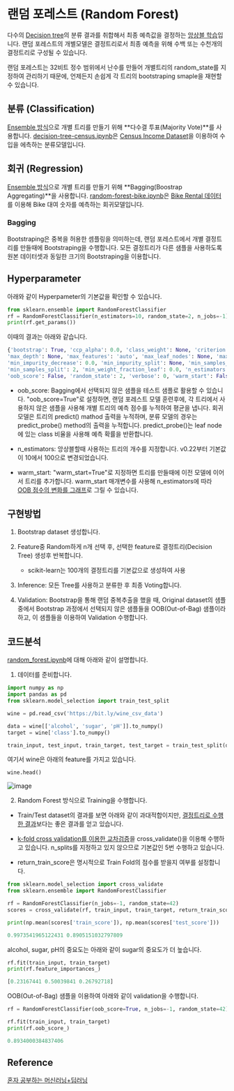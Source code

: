 # 랜덤 포레스트 (Random Forest)

다수의 [Decision tree](https://github.com/kyopark2014/ML-Algorithms/blob/main/decision-tree.md)의 분류 결과를 취합해서 최종 예측값을 결정하는 [앙상블 학습](https://github.com/kyopark2014/ML-Algorithms/blob/main/ensemble.md)입니다. 랜덤 포레스트의 개별모델은 결정트리로서 최종 예측을 위해 수백 또는 수천개의 결정트리로 구성될 수 있습니다. 

랜덤 포레스트는 32비트 정수 범위에서 난수를 만들어 개별트리의 random_state를 지정하여 관리하기 때문에, 언제든지 손쉽게 각 트리의 bootstraping smaple을 재현할 수 있습니다. 

## 분류 (Classification)

[Ensemble 방식](https://github.com/kyopark2014/ML-Algorithms/blob/main/ensemble.md)으로 개별 트리를 만들기 위해 **다수결 투표(Majority Vote)**를 사용합니다. [decision-tree-census.ipynb](https://github.com/kyopark2014/ML-Algorithms/blob/main/xgboost/src/decision-tree-census.ipynb)은 [Census Income Dataset](https://archive.ics.uci.edu/ml/datasets/Adult)을 이용하여 수입을 에측하는 분류모델입니다. 



## 회귀 (Regression)

[Ensemble 방식](https://github.com/kyopark2014/ML-Algorithms/blob/main/ensemble.md)으로 개별 트리를 만들기 위해 **Bagging(Boostrap Aggregating)**을 사용합니다. [random-forest-bike.ipynb](https://github.com/kyopark2014/ML-Algorithms/blob/main/xgboost/src/random-forest-bike.ipynb)은 [Bike Rental 데이터](https://archive.ics.uci.edu/ml/datasets/bike+sharing+dataset)를 이용해 Bike 대여 숫자를 예측하는 회귀모델입니다. 



### Bagging

Bootstraping은 중복을 허용한 셈플링을 의미하는데, 랜덤 포레스트에서 개별 결정트리를 만들때에 Bootstraping을 수행합니다. 모든 결정트리가 다른 샘플을 사용하도록 원본 데이터셋과 동일한 크기의 Bootstraping을 이용합니다. 

## Hyperparameter

아래와 같이 Hyperpameter의 기본값을 확인할 수 있습니다. 

```python
from sklearn.ensemble import RandomForestClassifier
rf = RandomForestClassifier(n_estimators=10, random_state=2, n_jobs=-1)
print(rf.get_params())
```
이때의 결과는 아래와 같습니다. 

```python
{'bootstrap': True, 'ccp_alpha': 0.0, 'class_weight': None, 'criterion': 'gini', 
'max_depth': None, 'max_features': 'auto', 'max_leaf_nodes': None, 'max_samples': None, 
'min_impurity_decrease': 0.0, 'min_impurity_split': None, 'min_samples_leaf': 1, 
'min_samples_split': 2, 'min_weight_fraction_leaf': 0.0, 'n_estimators': 10, 'n_jobs': -1, 
'oob_score': False, 'random_state': 2, 'verbose': 0, 'warm_start': False}
```

- oob_score: Bagging에서 선택되지 않은 샘플을 테스트 샘플로 활용할 수 있습니다. "oob_score=True"로 설정하면, 랜덤 포레스트 모델 훈련후에, 각 트리에서 사용하지 않은 샘플을 사용해 개별 트리의 예측 점수를 누적하여 평균을 냅니다. 회귀 모델은 트리의 predict() mathod 출력을 누적하며, 분류 모델의 경우는 predict_probe() method의 출력을 누적합니다. predict_probe()는 leaf node에 있는 class 비율을 사용해 예측 확률을 반환합니다. 

- n_estimators: 앙상블할때 사용하는 트리의 개수를 지정합니다. v0.22부터 기본값이 10에서 100으로 변경되었습니다. 
- warm_start: "warm_start=True"로 지정하면 트리를 만들때에 이전 모델에 이어서 트리를 추가합니다. warm_start 매개변수를 사용해 n_estimators에 따라 [OOB 점수의 변화를 그래프](https://github.com/kyopark2014/ML-Algorithms/blob/main/xgboost/src/random-forest-census.ipynb)로 그릴 수 있습니다. 



## 구현방법

1) Bootstrap dataset 생성합니다.

2) Feature중 Random하게 n개 선택 후, 선택한 feature로 결정트리(Decision Tree) 생성후 반복합니다.

   - scikit-learn는 100개의 결정트리를 기본값으로 생성하여 사용 

3) Inference: 모든 Tree를 사용하고 분류한 후 최종 Voting합니다.

4) Validation: Bootstrap을 통해 랜덤 중복추출을 했을 때, Original dataset의 샘플 중에서 Bootstrap 과정에서 선택되지 않은 샘플들을 OOB(Out-of-Bag) 샘플이라 하고, 이 샘플들을 이용하여 Validation 수행합니다.

## 코드분석

[random_forest.ipynb](https://github.com/kyopark2014/ML-Algorithms/blob/main/src/random_forest.ipynb)에 대해 아래와 같이 설명합니다. 

1) 데이터를 준비합니다.


```python
import numpy as np
import pandas as pd
from sklearn.model_selection import train_test_split

wine = pd.read_csv('https://bit.ly/wine_csv_data')

data = wine[['alcohol', 'sugar', 'pH']].to_numpy()
target = wine['class'].to_numpy()

train_input, test_input, train_target, test_target = train_test_split(data, target, test_size=0.2, random_state=42)
```

여기서 wine은 아래의 feature를 가지고 있습니다.

```python
wine.head()
```

![image](https://user-images.githubusercontent.com/52392004/186914946-170ca7d9-930e-4994-8135-0114537fc98f.png)


2) Random Forest 방식으로 Training을 수행합니다. 

- Train/Test dataset의 결과를 보면 아래와 같이 과대적합이지만, [결정트리로 수행한 결과](https://github.com/kyopark2014/ML-Algorithms/blob/main/decision-tree.md)보다는 좋은 결과를 얻고 있습니다. 

- [k-fold cross validation를 이용한 교차검증](https://github.com/kyopark2014/ML-Algorithms/blob/main/preprocessing.md#k-fold-cross-validation%EB%A5%BC-%EC%9D%B4%EC%9A%A9%ED%95%9C-%EA%B5%90%EC%B0%A8%EA%B2%80%EC%A6%9D)을 cross_validate()을 이용해 수행하고 있습니다. n_splits를 지정하고 있지 않으므로 기본값인 5번 수행하고 있습니다. 

- return_train_score은 명시적으로 Train Fold의 점수를 받을지 여부를 설정합니다. 

```python
from sklearn.model_selection import cross_validate
from sklearn.ensemble import RandomForestClassifier

rf = RandomForestClassifier(n_jobs=-1, random_state=42)
scores = cross_validate(rf, train_input, train_target, return_train_score=True, n_jobs=-1)

print(np.mean(scores['train_score']), np.mean(scores['test_score']))

0.9973541965122431 0.8905151032797809
```

alcohol, sugar, pH의 중요도는 아래와 같이 sugar의 중요도가 더 높습니다. 

```python
rf.fit(train_input, train_target)
print(rf.feature_importances_)

[0.23167441 0.50039841 0.26792718]
```

OOB(Out-of-Bag) 샘플을 이용하여 아래와 같이 validation을 수행합니다. 

```python
rf = RandomForestClassifier(oob_score=True, n_jobs=-1, random_state=42)

rf.fit(train_input, train_target)
print(rf.oob_score_)

0.8934000384837406
```

## Reference

[혼자 공부하는 머신러닝+딥러닝](https://github.com/rickiepark/hg-mldl)
